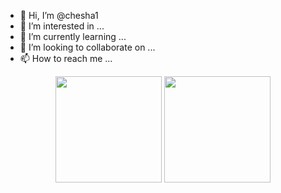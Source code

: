 - 👋 Hi, I’m @chesha1
- 👀 I’m interested in ...
- 🌱 I’m currently learning ...
- 💞️ I’m looking to collaborate on ...
- 📫 How to reach me ...

<!---
chesha1/chesha1 is a ✨ special ✨ repository because its `README.md` (this file) appears on your GitHub profile.
You can click the Preview link to take a look at your changes.
--->  
<div align="center">
<span>  </span>
<img height="170px" src="https://github-readme-stats.vercel.app/api?username=chesha1" /><span>  </span><img height="170px" src="https://github-readme-stats.vercel.app/api/top-langs/?username=chesha1&layout=compact&langs_count=8" />
<span>  </span>
</div>


